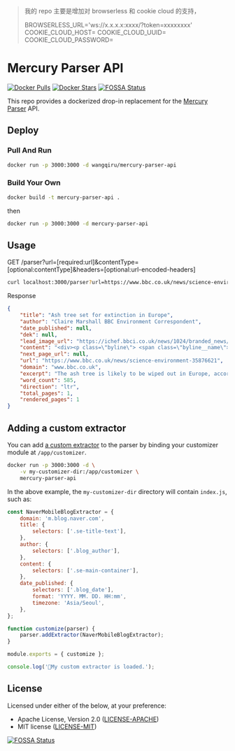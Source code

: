 > 我的 repo 主要是增加对 browserless 和 cookie cloud 的支持，
>
> BROWSERLESS_URL='ws://x.x.x.x:xxxx/?token=xxxxxxxx'
> COOKIE_CLOUD_HOST=
> COOKIE_CLOUD_UUID=
> COOKIE_CLOUD_PASSWORD=

# Mercury Parser API

[![Docker Pulls](https://img.shields.io/docker/pulls/wangqiru/mercury-parser-api.svg)](https://hub.docker.com/r/wangqiru/mercury-parser-api)
[![Docker Stars](https://img.shields.io/docker/stars/wangqiru/mercury-parser-api.svg)](https://hub.docker.com/r/wangqiru/mercury-parser-api)
[![FOSSA Status](https://app.fossa.io/api/projects/git%2Bgithub.com%2FHenryQW%2Fmercury-parser-api.svg?type=shield)](https://app.fossa.io/projects/git%2Bgithub.com%2FHenryQW%2Fmercury-parser-api?ref=badge_shield)

This repo provides a dockerized drop-in replacement for the [Mercury Parser](https://github.com/postlight/mercury-parser) API.

## Deploy

### Pull And Run

```bash
docker run -p 3000:3000 -d wangqiru/mercury-parser-api
```

### Build Your Own

```bash
docker build -t mercury-parser-api .
```

then

```bash
docker run -p 3000:3000 -d mercury-parser-api
```

## Usage

GET /parser?url=[required:url]&contentType=[optional:contentType]&headers=[optional:url-encoded-headers]

```bash
curl localhost:3000/parser?url=https://www.bbc.co.uk/news/science-environment-35876621
```

Response

```json
{
    "title": "Ash tree set for extinction in Europe",
    "author": "Claire Marshall BBC Environment Correspondent",
    "date_published": null,
    "dek": null,
    "lead_image_url": "https://ichef.bbci.co.uk/news/1024/branded_news/9736/production/_88901783_88901782.jpg",
    "content": "<div><p class=\"byline\"> <span class=\"byline__name\">By Claire Marshall</span> <span class=\"byline__title\">BBC Environment Correspondent</span> </p><div class=\"story-body__inner\"> <figure class=\"media-landscape has-caption full-width lead\"> <span class=\"image-and-copyright-container\"> <img class=\"js-image-replace\" alt=\"Ash tree with suspected dieback\" src=\"https://ichef.bbci.co.uk/news/320/cpsprodpb/9736/production/_88901783_88901782.jpg\" width=\"976\"> <span class=\"off-screen\">Image copyright</span> <span class=\"story-image-copyright\">PA</span> </span> <figcaption class=\"media-caption\"> <span class=\"off-screen\">Image caption</span> <span class=\"media-caption__text\"> The chalara dieback has devastated ash trees across Europe </span> </figcaption> </figure><p class=\"story-body__introduction\">The ash tree is likely to be wiped out in Europe, according to a review of the evidence.</p><p>The trees are being killed off by the fungal disease ash-dieback along with an invasive beetle called the emerald ash borer.</p><p>According to the research, published in the Journal of Ecology, the British countryside will never look the same again.</p><p>The paper says that the ash will most likely be &quot;eliminated&quot; in Europe.</p><p>This could mirror the way Dutch elm disease largely wiped out the elm in the 1980s.</p><p><a href=\"http://www.bbc.co.uk/news/science-environment-33744042\" class=\"story-body__link\">Warning over ash dieback disease</a></p><p><a href=\"/news/uk-northern-ireland-33480275\" class=\"story-body__link\">100,000 trees destroyed over disease</a></p><p><a href=\"http://www.bbc.co.uk/news/science-environment-20171524\" class=\"story-body__link\">How to spot ash dieback</a></p><p>Ash trees are a key part of the treescape of Britain. You don&apos;t have to go to the countryside to see them. In and around towns and cities there are 2.2 million. In woodland, only the oak is more common.</p><p>However, according to a review led by Dr Peter Thomas of Keele University and published in the Journal of Ecology, &quot;between the fungal disease ash dieback and a bright green beetle called the emerald ash borer, it is likely that almost all ash trees in Europe will be wiped out - just as the elm was largely eliminated by Dutch elm disease&quot;.</p><p>Ash dieback, also known as Chalara, is a disease that was first seen in Eastern Europe in 1992. It now affects more than 2 million sq km, from Scandinavia to Italy.</p><figure class=\"media-landscape no-caption full-width\"> </figure><figure class=\"media-landscape has-caption full-width\"> <div class=\"image-and-copyright-container\"> <span class=\"off-screen\">Image copyright</span> <span class=\"story-image-copyright\">Getty Images</span> </div> <figcaption class=\"media-caption\"> <span class=\"off-screen\">Image caption</span> <span class=\"media-caption__text\"> The loss of ash trees won&apos;t just change the landscape, it will have a severe impact on biodiversity </span> </figcaption> </figure><p>It was identified in England in 2012 in a consignment of imported infected trees. It has since spread from Norfolk and Suffolk to South Wales. Caused by the fungus <i>Hymenoscyphus fraxineus</i>, it kills the leaves, then the branches, trunk and eventually the whole tree. It has the potential to destroy 95% of ash trees in the UK.</p><p>The emerald ash borer is a bright green beetle that, like ash dieback, is native to Asia. It&apos;s not yet in the UK but is spreading west from Moscow at a rate of 25 miles (41 km) a year and is thought to have reached Sweden.</p><p>The adult beetles feed on ash trees and cause little damage. However the larvae bore under the bark and in to the wood, killing the tree.</p><p>According to Dr Thomas: &quot;Our European ash is very susceptible to the beetle. It is only a matter of time before it spreads across the rest of Europe - including Britain - and the beetle is set to become the biggest threat faced by ash in Europe, potentially far more serious than ash dieback.&quot;</p><figure class=\"media-landscape has-caption full-width\"> <div class=\"image-and-copyright-container\"> <span class=\"off-screen\">Image copyright</span> <span class=\"story-image-copyright\">Science Photo Library</span> </div> <figcaption class=\"media-caption\"> <span class=\"off-screen\">Image caption</span> <span class=\"media-caption__text\"> The emerald ash borer also threatens ash trees </span> </figcaption> </figure><p>This won&apos;t just change our landscape - it will have a severe impact on biodiversity. 1,000 species are associated with ash or ash woodland, including 12 types of bird, 55 mammals and 239 invertebrates.</p><p>Mr Thomas said, &quot;Of these, over 100 species of lichens, fungi and insects are dependent upon the ash tree and are likely to decline or become extinct if the ash was gone.</p><p>&quot;Some other trees such as alder, small-leaved lime and rowan can provide homes for some of these species... but if the ash went, the British countryside would never look the same again.&quot;</p><p>One small hope is that some cloned ash trees have shown resistance against the fungus. But that won&apos;t protect them against the beetle.</p><p>Follow Claire <a href=\"http://twitter.com/bbcmarshall\" class=\"story-body__link-external\">on Twitter.</a></p> </div></div>",
    "next_page_url": null,
    "url": "https://www.bbc.co.uk/news/science-environment-35876621",
    "domain": "www.bbc.co.uk",
    "excerpt": "The ash tree is likely to be wiped out in Europe, according to the largest-ever survey of the species.",
    "word_count": 585,
    "direction": "ltr",
    "total_pages": 1,
    "rendered_pages": 1
}
```

## Adding a custom extractor

You can add [a custom extractor](https://github.com/postlight/parser/blob/main/src/extractors/custom/README.md) to
the parser by binding your customizer module at `/app/customizer`.

```bash
docker run -p 3000:3000 -d \
    -v my-customizer-dir:/app/customizer \
    mercury-parser-api
```

In the above example, the `my-customizer-dir` directory will contain `index.js`, such as:

```js
const NaverMobileBlogExtractor = {
    domain: 'm.blog.naver.com',
    title: {
        selectors: ['.se-title-text'],
    },
    author: {
        selectors: ['.blog_author'],
    },
    content: {
        selectors: ['.se-main-container'],
    },
    date_published: {
        selectors: ['.blog_date'],
        format: 'YYYY. MM. DD. HH:mm',
        timezone: 'Asia/Seoul',
    },
};

function customize(parser) {
    parser.addExtractor(NaverMobileBlogExtractor);
}

module.exports = { customize };

console.log('📜My custom extractor is loaded.');
```

## License

Licensed under either of the below, at your preference:

-   Apache License, Version 2.0
    ([LICENSE-APACHE](http://www.apache.org/licenses/LICENSE-2.0))
-   MIT license
    ([LICENSE-MIT](http://opensource.org/licenses/MIT))

[![FOSSA Status](https://app.fossa.io/api/projects/git%2Bgithub.com%2FHenryQW%2Fmercury-parser-api.svg?type=large)](https://app.fossa.io/projects/git%2Bgithub.com%2FHenryQW%2Fmercury-parser-api?ref=badge_large)
